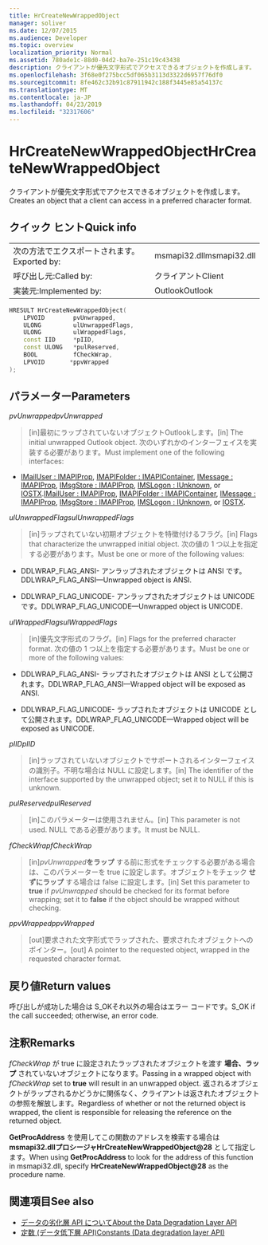 ```yaml
---
title: HrCreateNewWrappedObject
manager: soliver
ms.date: 12/07/2015
ms.audience: Developer
ms.topic: overview
localization_priority: Normal
ms.assetid: 780ade1c-88d0-04d2-ba7e-251c19c43438
description: クライアントが優先文字形式でアクセスできるオブジェクトを作成します。
ms.openlocfilehash: 3f68e0f275bcc5df065b3113d3322d6957f76df0
ms.sourcegitcommit: 8fe462c32b91c87911942c188f3445e85a54137c
ms.translationtype: MT
ms.contentlocale: ja-JP
ms.lasthandoff: 04/23/2019
ms.locfileid: "32317606"
---
```

# <a name="hrcreatenewwrappedobject"></a><span data-ttu-id="ff1d8-103">HrCreateNewWrappedObject</span><span class="sxs-lookup"><span data-stu-id="ff1d8-103">HrCreateNewWrappedObject</span></span>

<span data-ttu-id="ff1d8-104">クライアントが優先文字形式でアクセスできるオブジェクトを作成します。</span><span class="sxs-lookup"><span data-stu-id="ff1d8-104">Creates an object that a client can access in a preferred character format.</span></span>
  
## <a name="quick-info"></a><span data-ttu-id="ff1d8-105">クイック ヒント</span><span class="sxs-lookup"><span data-stu-id="ff1d8-105">Quick info</span></span>

|||
|:-----|:-----|
|<span data-ttu-id="ff1d8-106">次の方法でエクスポートされます。</span><span class="sxs-lookup"><span data-stu-id="ff1d8-106">Exported by:</span></span>  <br/> |<span data-ttu-id="ff1d8-107">msmapi32.dll</span><span class="sxs-lookup"><span data-stu-id="ff1d8-107">msmapi32.dll</span></span>  <br/> |
|<span data-ttu-id="ff1d8-108">呼び出し元:</span><span class="sxs-lookup"><span data-stu-id="ff1d8-108">Called by:</span></span>  <br/> |<span data-ttu-id="ff1d8-109">クライアント</span><span class="sxs-lookup"><span data-stu-id="ff1d8-109">Client</span></span>  <br/> |
|<span data-ttu-id="ff1d8-110">実装元:</span><span class="sxs-lookup"><span data-stu-id="ff1d8-110">Implemented by:</span></span>  <br/> |<span data-ttu-id="ff1d8-111">Outlook</span><span class="sxs-lookup"><span data-stu-id="ff1d8-111">Outlook</span></span>  <br/> |
   
```cpp
HRESULT HrCreateNewWrappedObject( 
    LPVOID        pvUnwrapped, 
    ULONG         ulUnwrappedFlags, 
    ULONG         ulWrappedFlags, 
    const IID     *pIID, 
    const ULONG   *pulReserved, 
    BOOL          fCheckWrap, 
    LPVOID       *ppvWrapped 
);

```

## <a name="parameters"></a><span data-ttu-id="ff1d8-112">パラメーター</span><span class="sxs-lookup"><span data-stu-id="ff1d8-112">Parameters</span></span>

<span data-ttu-id="ff1d8-113">_pvUnwrapped_</span><span class="sxs-lookup"><span data-stu-id="ff1d8-113">_pvUnwrapped_</span></span>
  
> <span data-ttu-id="ff1d8-114">[in]最初にラップされていないオブジェクトOutlookします。</span><span class="sxs-lookup"><span data-stu-id="ff1d8-114">[in] The initial unwrapped Outlook object.</span></span> <span data-ttu-id="ff1d8-115">次のいずれかのインターフェイスを実装する必要があります。</span><span class="sxs-lookup"><span data-stu-id="ff1d8-115">Must implement one of the following interfaces:</span></span>
    
   - <span data-ttu-id="ff1d8-116">[IMailUser : IMAPIProp](https://msdn.microsoft.com/library/74c25870-62d9-484a-9a99-4dc35c52479e%28Office.15%29.aspx), [IMAPIFolder : IMAPIContainer](https://msdn.microsoft.com/library/bc2e8d17-7687-43c2-8f01-b677703f7288%28Office.15%29.aspx), [IMessage : IMAPIProp](https://msdn.microsoft.com/library/7e244d40-595e-432c-aa8c-f9f62ca3c138%28Office.15%29.aspx), [IMsgStore : IMAPIProp](https://msdn.microsoft.com/library/20090114-b183-4767-8971-a304a9aa47e6%28Office.15%29.aspx), [IMSLogon : IUnknown](https://msdn.microsoft.com/library/d87093dc-f705-465f-ab3c-944ca0cd3e54%28Office.15%29.aspx), or [IOSTX](https://msdn.microsoft.com/library/f374d8d9-be8e-2489-d5fe-8a92e0ecfc6f%28Office.15%29.aspx).</span><span class="sxs-lookup"><span data-stu-id="ff1d8-116">[IMailUser : IMAPIProp](https://msdn.microsoft.com/library/74c25870-62d9-484a-9a99-4dc35c52479e%28Office.15%29.aspx), [IMAPIFolder : IMAPIContainer](https://msdn.microsoft.com/library/bc2e8d17-7687-43c2-8f01-b677703f7288%28Office.15%29.aspx), [IMessage : IMAPIProp](https://msdn.microsoft.com/library/7e244d40-595e-432c-aa8c-f9f62ca3c138%28Office.15%29.aspx), [IMsgStore : IMAPIProp](https://msdn.microsoft.com/library/20090114-b183-4767-8971-a304a9aa47e6%28Office.15%29.aspx), [IMSLogon : IUnknown](https://msdn.microsoft.com/library/d87093dc-f705-465f-ab3c-944ca0cd3e54%28Office.15%29.aspx), or [IOSTX](https://msdn.microsoft.com/library/f374d8d9-be8e-2489-d5fe-8a92e0ecfc6f%28Office.15%29.aspx).</span></span>
    
<span data-ttu-id="ff1d8-117">_ulUnwrappedFlags_</span><span class="sxs-lookup"><span data-stu-id="ff1d8-117">_ulUnwrappedFlags_</span></span>
  
> <span data-ttu-id="ff1d8-118">[in]ラップされていない初期オブジェクトを特徴付けるフラグ。</span><span class="sxs-lookup"><span data-stu-id="ff1d8-118">[in] Flags that characterize the unwrapped initial object.</span></span> <span data-ttu-id="ff1d8-119">次の値の 1 つ以上を指定する必要があります。</span><span class="sxs-lookup"><span data-stu-id="ff1d8-119">Must be one or more of the following values:</span></span>
    
   - <span data-ttu-id="ff1d8-120">DDLWRAP_FLAG_ANSI- アンラップされたオブジェクトは ANSI です。</span><span class="sxs-lookup"><span data-stu-id="ff1d8-120">DDLWRAP_FLAG_ANSI—Unwrapped object is ANSI.</span></span>
    
   - <span data-ttu-id="ff1d8-121">DDLWRAP_FLAG_UNICODE- アンラップされたオブジェクトは UNICODE です。</span><span class="sxs-lookup"><span data-stu-id="ff1d8-121">DDLWRAP_FLAG_UNICODE—Unwrapped object is UNICODE.</span></span>
    
<span data-ttu-id="ff1d8-122">_ulWrappedFlags_</span><span class="sxs-lookup"><span data-stu-id="ff1d8-122">_ulWrappedFlags_</span></span>
  
>  <span data-ttu-id="ff1d8-123">[in]優先文字形式のフラグ。</span><span class="sxs-lookup"><span data-stu-id="ff1d8-123">[in] Flags for the preferred character format.</span></span> <span data-ttu-id="ff1d8-124">次の値の 1 つ以上を指定する必要があります。</span><span class="sxs-lookup"><span data-stu-id="ff1d8-124">Must be one or more of the following values:</span></span> 
    
   - <span data-ttu-id="ff1d8-125">DDLWRAP_FLAG_ANSI- ラップされたオブジェクトは ANSI として公開されます。</span><span class="sxs-lookup"><span data-stu-id="ff1d8-125">DDLWRAP_FLAG_ANSI—Wrapped object will be exposed as ANSI.</span></span>
    
   - <span data-ttu-id="ff1d8-126">DDLWRAP_FLAG_UNICODE- ラップされたオブジェクトは UNICODE として公開されます。</span><span class="sxs-lookup"><span data-stu-id="ff1d8-126">DDLWRAP_FLAG_UNICODE—Wrapped object will be exposed as UNICODE.</span></span>
    
<span data-ttu-id="ff1d8-127">_pIID_</span><span class="sxs-lookup"><span data-stu-id="ff1d8-127">_pIID_</span></span>
  
>  <span data-ttu-id="ff1d8-128">[in]ラップされていないオブジェクトでサポートされるインターフェイスの識別子。不明な場合は NULL に設定します。</span><span class="sxs-lookup"><span data-stu-id="ff1d8-128">[in] The identifier of the interface supported by the unwrapped object; set it to NULL if this is unknown.</span></span> 
    
<span data-ttu-id="ff1d8-129">_pulReserved_</span><span class="sxs-lookup"><span data-stu-id="ff1d8-129">_pulReserved_</span></span>
  
>  <span data-ttu-id="ff1d8-130">[in]このパラメーターは使用されません。</span><span class="sxs-lookup"><span data-stu-id="ff1d8-130">[in] This parameter is not used.</span></span> <span data-ttu-id="ff1d8-131">NULL である必要があります。</span><span class="sxs-lookup"><span data-stu-id="ff1d8-131">It must be NULL.</span></span> 
    
<span data-ttu-id="ff1d8-132">_fCheckWrap_</span><span class="sxs-lookup"><span data-stu-id="ff1d8-132">_fCheckWrap_</span></span>
  
>  <span data-ttu-id="ff1d8-133">[in]_pvUnwrapped_**をラップ** する前に形式をチェックする必要がある場合は、このパラメーターを true に設定します。オブジェクトをチェック **せずにラップ** する場合は false に設定します。</span><span class="sxs-lookup"><span data-stu-id="ff1d8-133">[in] Set this parameter to **true** if  _pvUnwrapped_ should be checked for its format before wrapping; set it to **false** if the object should be wrapped without checking.</span></span> 
    
<span data-ttu-id="ff1d8-134">_ppvWrapped_</span><span class="sxs-lookup"><span data-stu-id="ff1d8-134">_ppvWrapped_</span></span>
  
>  <span data-ttu-id="ff1d8-135">[out]要求された文字形式でラップされた、要求されたオブジェクトへのポインター。</span><span class="sxs-lookup"><span data-stu-id="ff1d8-135">[out] A pointer to the requested object, wrapped in the requested character format.</span></span> 
    
## <a name="return-values"></a><span data-ttu-id="ff1d8-136">戻り値</span><span class="sxs-lookup"><span data-stu-id="ff1d8-136">Return values</span></span>

<span data-ttu-id="ff1d8-137">呼び出しが成功した場合は S_OKそれ以外の場合はエラー コードです。</span><span class="sxs-lookup"><span data-stu-id="ff1d8-137">S_OK if the call succeeded; otherwise, an error code.</span></span>
  
## <a name="remarks"></a><span data-ttu-id="ff1d8-138">注釈</span><span class="sxs-lookup"><span data-stu-id="ff1d8-138">Remarks</span></span>

<span data-ttu-id="ff1d8-139">_fCheckWrap_ が true に設定されたラップされたオブジェクトを渡す **場合、ラップ** されていないオブジェクトになります。</span><span class="sxs-lookup"><span data-stu-id="ff1d8-139">Passing in a wrapped object with  _fCheckWrap_ set to **true** will result in an unwrapped object.</span></span> <span data-ttu-id="ff1d8-140">返されるオブジェクトがラップされるかどうかに関係なく、クライアントは返されたオブジェクトの参照を解放します。</span><span class="sxs-lookup"><span data-stu-id="ff1d8-140">Regardless of whether or not the returned object is wrapped, the client is responsible for releasing the reference on the returned object.</span></span> 
  
<span data-ttu-id="ff1d8-141">**GetProcAddress** を使用してこの関数のアドレスを検索する場合は **msmapi32.dllプロシージャHrCreateNewWrappedObject@28** として指定します。</span><span class="sxs-lookup"><span data-stu-id="ff1d8-141">When using **GetProcAddress** to look for the address of this function in msmapi32.dll, specify **HrCreateNewWrappedObject@28** as the procedure name.</span></span> 
  
## <a name="see-also"></a><span data-ttu-id="ff1d8-142">関連項目</span><span class="sxs-lookup"><span data-stu-id="ff1d8-142">See also</span></span>

- [<span data-ttu-id="ff1d8-143">データの劣化層 API について</span><span class="sxs-lookup"><span data-stu-id="ff1d8-143">About the Data Degradation Layer API</span></span>](about-the-data-degradation-layer-api.md)
- [<span data-ttu-id="ff1d8-144">定数 (データ低下層 API)</span><span class="sxs-lookup"><span data-stu-id="ff1d8-144">Constants (Data degradation layer API)</span></span>](constants-data-degradation-layer-api.md)


